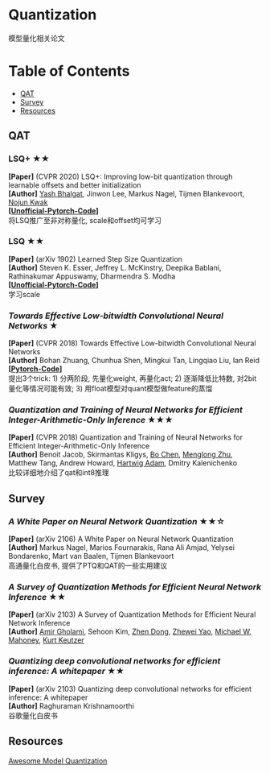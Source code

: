 # Quantization
模型量化相关论文
# Table of Contents
- [QAT](#qat)
- [Survey](#survey)
- [Resources](#resources)

## QAT
### LSQ+ ★★
**[Paper]**  (CVPR 2020) LSQ+: Improving low-bit quantization through learnable offsets and better initialization <Br>
**[Author]** [Yash Bhalgat](https://yashbhalgat.github.io/), Jinwon Lee, Markus Nagel, Tijmen Blankevoort, [Nojun Kwak](http://mipal.snu.ac.kr/index.php/Main_Page) <Br>
**[[Unofficial-Pytorch-Code](https://github.com/DeadAt0m/LSQFakeQuantize-PyTorch)]** <Br>
将LSQ推广至非对称量化, scale和offset均可学习

### LSQ ★★
**[Paper]**  (arXiv 1902) Learned Step Size Quantization <Br>
**[Author]** Steven K. Esser, Jeffrey L. McKinstry, Deepika Bablani, Rathinakumar Appuswamy, Dharmendra S. Modha <Br>
**[[Unofficial-Pytorch-Code](https://github.com/DeadAt0m/LSQFakeQuantize-PyTorch)]** <Br>
学习scale

### *Towards Effective Low-bitwidth Convolutional Neural Networks* ★
**[Paper]**  (CVPR 2018) Towards Effective Low-bitwidth Convolutional Neural Networks <Br>
**[Author]** Bohan Zhuang, Chunhua Shen, Mingkui Tan, Lingqiao Liu, Ian Reid <Br>
**[[Pytorch-Code](https://github.com/nowgood/QuantizeCNNModel)]** <Br>
提出3个trick: 1) 分两阶段, 先量化weight, 再量化act; 2) 逐渐降低比特数, 对2bit量化等情况可能有效; 3) 用float模型对quant模型做feature的蒸馏


### *Quantization and Training of Neural Networks for Efficient Integer-Arithmetic-Only Inference* ★★★
**[Paper]**  (CVPR 2018) Quantization and Training of Neural Networks for Efficient Integer-Arithmetic-Only Inference<Br>
**[Author]** Benoit Jacob, Skirmantas Kligys, [Bo Chen](http://www.vision.caltech.edu/bchen3/_site2/index.html), [Menglong Zhu](http://dreamdragon.github.io/), Matthew Tang, Andrew Howard, [Hartwig Adam](https://research.google/people/author37870/), Dmitry Kalenichenko <Br>
比较详细地介绍了qat和int8推理




## Survey
### *A White Paper on Neural Network Quantization* ★★☆
**[Paper]**  (arXiv 2106) A White Paper on Neural Network Quantization <Br>
**[Author]** Markus Nagel, Marios Fournarakis, Rana Ali Amjad, Yelysei Bondarenko, Mart van Baalen, Tijmen Blankevoort <Br>
高通量化白皮书, 提供了PTQ和QAT的一些实用建议

### *A Survey of Quantization Methods for Efficient Neural Network Inference* ★★
**[Paper]**  (arXiv 2103) A Survey of Quantization Methods for Efficient Neural Network Inference <Br>
**[Author]** [Amir Gholami](http://amirgholami.org/), Sehoon Kim, [Zhen Dong](https://dong-zhen.com/), [Zhewei Yao](https://yaozhewei.github.io/), [Michael W. Mahoney](https://www.stat.berkeley.edu/~mmahoney/), [Kurt Keutzer](https://people.eecs.berkeley.edu/~keutzer/) <Br>


### *Quantizing deep convolutional networks for efficient inference: A whitepaper* ★★
**[Paper]**  (arXiv 2103) Quantizing deep convolutional networks for efficient inference: A whitepaper <Br>
**[Author]** Raghuraman Krishnamoorthi <Br>
谷歌量化白皮书

  
  
  
## Resources
[Awesome Model Quantization](https://github.com/htqin/awesome-model-quantization#Survey_of_Quantization)
